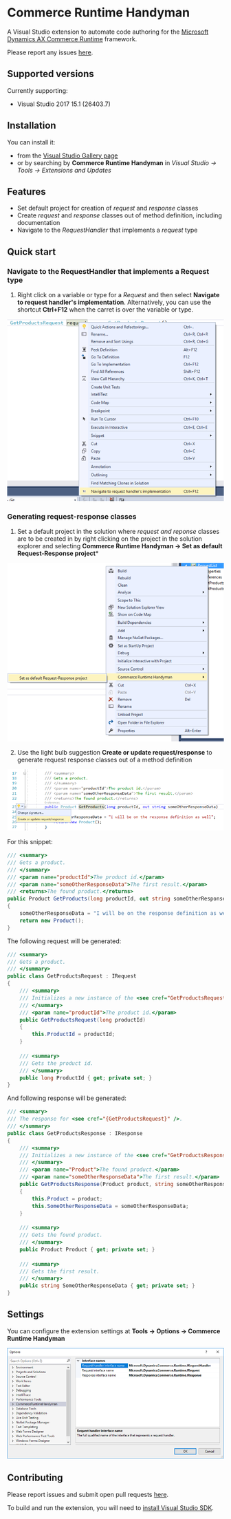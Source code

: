 # Commerce Runtime Handyman

A Visual Studio extension to automate code authoring for the [Microsoft Dynamics AX Commerce Runtime](https://ax.help.dynamics.com/en/wiki/commerce-runtime-overview/) framework.

Please report any issues [here](https://github.com/andreesteve/crthandyman/issues).

## Supported versions

Currently supporting:

* Visual Studio 2017 15.1 (26403.7)

## Installation

You can install it:
 * from the [Visual Studio Gallery page](https://marketplace.visualstudio.com/vsgallery/fa0e1a03-00a7-45db-a6ef-dab456be41fd)
 * or by searching by **Commerce Runtime Handyman** in *Visual Studio -> Tools -> Extensions and Updates*

## Features

* Set default project for creation of *request* and *response* classes
* Create *request* and *response* classes out of method definition, including documentation
* Navigate to the *RequestHandler* that implements a *request* type

## Quick start

### Navigate to the RequestHandler that implements a Request type

1. Right click on a variable or type for a *Request* and then select **Navigate to request handler's implementation**. Alternatively, you can use the shortcut **Ctrl+F12** when the carret is over the variable or type.

![Right click on the type and select Navigate to request handler's implementation](docs/imgs/gotoimplementation.png)

### Generating request-response classes

1. Set a default project in the solution where *request and reponse* classes are to be created in
by right clicking on the project in the solution explorer and selecting **Commerce Runtime Handyman -> Set as default Request-Response project*** 

![Set default project](docs/imgs/set_default_project.png)

2. Use the light bulb suggestion **Create or update request/response** to generate request response classes out of a method definition

![Create request-response out off method](docs/imgs/create-request-response.png)

For this snippet:

```csharp
/// <summary>
/// Gets a product.
/// </summary>
/// <param name="productId">The product id.</param>
/// <param name="someOtherResponseData">The first result.</param>
/// <returns>The found product.</returns>
public Product GetProducts(long productId, out string someOtherResponseData)
{
    someOtherResponseData = "I will be on the response definition as well";
    return new Product();
}
```

The following request will be generated:

```csharp
/// <summary>
/// Gets a product.
/// </summary>
public class GetProductsRequest : IRequest
{
    /// <summary>
    /// Initializes a new instance of the <see cref="GetProductsRequest"/> class.
    /// </summary>
    /// <param name="productId">The product id.</param>
    public GetProductsRequest(long productId)
    {
        this.ProductId = productId;
    }    

    /// <summary>
    /// Gets the product id.
    /// </summary>
    public long ProductId { get; private set; }
}
```

And following response will be generated:

```csharp
/// <summary>
/// The response for <see cref="{GetProductsRequest}" />.
/// </summary>
public class GetProductsResponse : IResponse
{
    /// <summary>
    /// Initializes a new instance of the <see cref="GetProductsResponse"/> class.
    /// </summary>
    /// <param name="Product">The found product.</param>
    /// <param name="someOtherResponseData">The first result.</param>
    public GetProductsResponse(Product product, string someOtherResponseData)
    {
        this.Product = product;
        this.SomeOtherResponseData = someOtherResponseData;
    }    

    /// <summary>
    /// Gets the found product.
    /// </summary>
    public Product Product { get; private set; }

    /// <summary>
    /// Gets the first result.
    /// </summary>
    public string SomeOtherResponseData { get; private set; }
}
```

## Settings

You can configure the extension settings at **Tools -> Options -> Commerce Runtime Handyman**

![Handyman settings](docs/imgs/options_view.png)

## Contributing

Please report issues and submit open pull requests [here](https://github.com/andreesteve/crthandyman).

To build and run the extension, you will need to [install Visual Studio SDK](https://msdn.microsoft.com/en-us/library/mt683786.aspx).